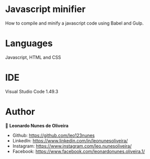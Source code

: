 # Javascript minifier

How to compile and minify a javascript code using Babel and Gulp.

# Languages

Javascript, HTML and CSS

# IDE

Visual Studio Code 1.49.3

# Author

👤 **Leonardo Nunes de Oliveira**

* Github: https://github.com/leo123nunes
* LinkedIn: https://www.linkedin.com/in/leonunesoliveira/
* Instagram: https://www.instagram.com/leo.nunesoliveira/
* Facebook: https://www.facebook.com/leonardonunes.oliveira.1/
